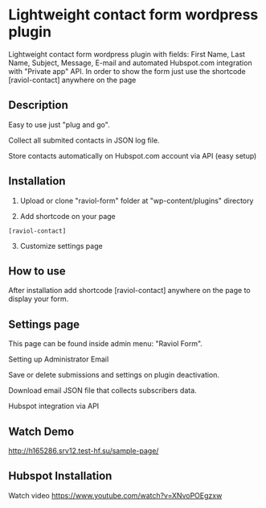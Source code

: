 # Lightweight contact form wordpress plugin

Lightweight contact form wordpress plugin with fields: First Name, Last Name, Subject, Message, E-mail and automated Hubspot.com integration with "Private app" API. In order to show the form just use the shortcode [raviol-contact] anywhere on the page

## Description

Easy to use just "plug and go".

Collect all submited contacts in JSON log file.

Store contacts automatically on Hubspot.com account via API (easy setup)

## Installation

1) Upload or clone "raviol-form" folder at "wp-content/plugins" directory

2) Add shortcode on your page
```
[raviol-contact] 
```

3) Customize settings page

## How to use

After installation add shortcode [raviol-contact] anywhere on the page to display your form.

## Settings page

This page can be found inside admin menu: "Raviol Form".

Setting up Administrator Email

Save or delete submissions and settings on plugin deactivation.

Download email JSON file that collects subscribers data.

Hubspot integration via API

## Watch Demo

http://h165286.srv12.test-hf.su/sample-page/

## Hubspot Installation

Watch video https://www.youtube.com/watch?v=XNvoPOEgzxw

